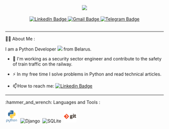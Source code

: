 <div id="header" align="center">
  <img src="https://media.giphy.com/media/i1JHRZSXO9LZZDHqii/giphy.gif" width="250"/>
</div>
<br>
<div id="badges" align="center">
  <a href="https://www.linkedin.com/in/maxim-lugovsky-622696230/">
    <img src="https://img.shields.io/badge/LinkedIn-blue?style=for-the-badge&logo=linkedin&logoColor=white" alt="LinkedIn Badge"/>
  </a>
  <a href="mailto:maxim.lugovsky@gmail.com">
    <img src="https://img.shields.io/badge/Gmail-red?style=for-the-badge&logo=gmail&logoColor=white" alt="Gmail Badge"/>
  </a>
  <a href="https://t.me/mxm_lugas">
    <img src="https://img.shields.io/badge/Telegram-blue?style=for-the-badge&logo=telegram&logoColor=blue" alt="Telegram Badge"/>
  </a>
</div>
<div id="badges" align="center">
    <img src="https://komarev.com/ghpvc/?username=MaxLugas&style=flat-square&color=blue" alt=""/>
</div>
<hr>


:man_technologist: About Me :
<br>
  <div>
  I am a Python Developer <img src="https://media.giphy.com/media/WUlplcMpOCEmTGBtBW/giphy.gif" width="30"> from Belarus.

  - :telescope: I'm working as a security sector engineer and contribute to the safety of train traffic on the railway.

  - :zap: In my free time I solve problems in Python and read technical articles.
      
  - :mailbox:How to reach me: [![Linkedin Badge](https://img.shields.io/badge/-Maxim_Lugovsky-blue?style=flat&logo=Linkedin&logoColor=white)](https://www.linkedin.com/in/maxim-lugovsky-622696230/)
<hr>
:hammer_and_wrench: Languages and Tools :
<br>
  <br>
  <div>
  <img src="https://github.com/devicons/devicon/blob/master/icons/python/python-original-wordmark.svg" title="Python" alt="Python" width="40" height="40"/>&nbsp;
  <img src="https://icon-library.com/images/django-icon/django-icon-0.jpg" title="Django" alt="Django" width="40" height="40"/>&nbsp;
  <img src="https://cdn.iconscout.com/icon/free/png-256/sqlite-282687.png" title="SQLite" alt="SQLite" width="40" height="40"/>&nbsp;
  <img src="https://github.com/devicons/devicon/blob/master/icons/git/git-original-wordmark.svg" title="Git" **alt="Git" width="40" height="40"/>
  </div>

